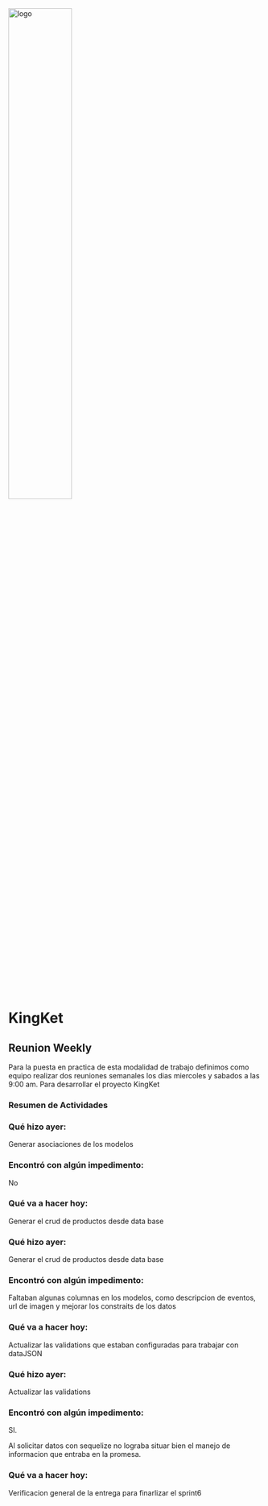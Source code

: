 <img src="/images/kingketLogo.jpg" alt="logo" width=50% text-align=center>
<h1 color=#F8D12F>KingKet</h1>

<h2 text-align=center>Reunion Weekly</h2>

<p>Para la puesta en practica de esta modalidad de trabajo definimos como equipo realizar dos reuniones semanales los dias miercoles y sabados a las 9:00 am. Para desarrollar el proyecto KingKet</p>

<h3 text-align=center>Resumen de Actividades </h3>

<h3>
        Qué hizo ayer:
</h3>
<p>Generar asociaciones de los modelos</p>

<h3>
Encontró con algún impedimento:
</h3>

<p>No</p>

<h3>
Qué va a hacer hoy:
</h3>
<p>Generar el crud de productos desde data base</p>

<h3>
        Qué hizo ayer:
</h3>
<p>Generar el crud de productos desde data base</p>

<h3>
Encontró con algún impedimento:
</h3>

<p>Faltaban algunas columnas en los modelos, como descripcion de eventos, url de imagen y mejorar los constraits de los datos</p>

<h3>
Qué va a hacer hoy:
</h3>
<p>Actualizar las validations que estaban configuradas para trabajar con dataJSON</p>


<h3>
        Qué hizo ayer:
</h3>
<p>Actualizar las validations</p>

<h3>
Encontró con algún impedimento:
</h3>

<p>SI.</p>
<p> Al solicitar datos con sequelize no lograba situar bien el manejo de informacion que entraba en la promesa.</p>

<h3>
Qué va a hacer hoy:
</h3>
<p>Verificacion general de la entrega para finarlizar el sprint6</p>


